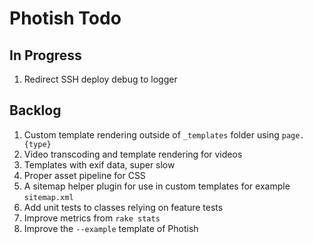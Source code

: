 # Photish Todo

## In Progress

1. Redirect SSH deploy debug to logger

## Backlog

1. Custom template rendering outside of `_templates` folder using `page.{type}`
1. Video transcoding and template rendering for videos
1. Templates with exif data, super slow
1. Proper asset pipeline for CSS
1. A sitemap helper plugin for use in custom templates for example
   `sitemap.xml`
1. Add unit tests to classes relying on feature tests
1. Improve metrics from `rake stats`
1. Improve the `--example` template of Photish
